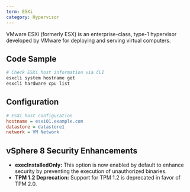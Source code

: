```yaml
---
term: ESXi
category: Hypervisor
---
```


VMware ESXi (formerly ESX) is an enterprise-class, type-1 hypervisor developed by VMware for deploying and serving virtual computers.

## Code Sample

```bash
# Check ESXi host information via CLI
esxcli system hostname get
esxcli hardware cpu list
```

## Configuration

```ini
# ESXi host configuration
hostname = esxi01.example.com
datastore = datastore1
network = VM Network
```

## vSphere 8 Security Enhancements

*   **execInstalledOnly:** This option is now enabled by default to enhance security by preventing the execution of unauthorized binaries.
*   **TPM 1.2 Deprecation:** Support for TPM 1.2 is deprecated in favor of TPM 2.0.